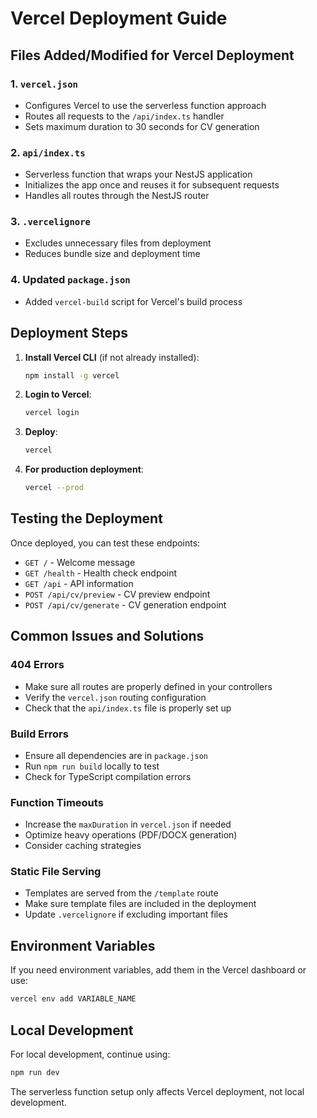 # Vercel Deployment Guide

## Files Added/Modified for Vercel Deployment

### 1. `vercel.json`
- Configures Vercel to use the serverless function approach
- Routes all requests to the `/api/index.ts` handler
- Sets maximum duration to 30 seconds for CV generation

### 2. `api/index.ts`
- Serverless function that wraps your NestJS application
- Initializes the app once and reuses it for subsequent requests
- Handles all routes through the NestJS router

### 3. `.vercelignore`
- Excludes unnecessary files from deployment
- Reduces bundle size and deployment time

### 4. Updated `package.json`
- Added `vercel-build` script for Vercel's build process

## Deployment Steps

1. **Install Vercel CLI** (if not already installed):
   ```bash
   npm install -g vercel
   ```

2. **Login to Vercel**:
   ```bash
   vercel login
   ```

3. **Deploy**:
   ```bash
   vercel
   ```

4. **For production deployment**:
   ```bash
   vercel --prod
   ```

## Testing the Deployment

Once deployed, you can test these endpoints:

- `GET /` - Welcome message
- `GET /health` - Health check endpoint  
- `GET /api` - API information
- `POST /api/cv/preview` - CV preview endpoint
- `POST /api/cv/generate` - CV generation endpoint

## Common Issues and Solutions

### 404 Errors
- Make sure all routes are properly defined in your controllers
- Verify the `vercel.json` routing configuration
- Check that the `api/index.ts` file is properly set up

### Build Errors
- Ensure all dependencies are in `package.json`
- Run `npm run build` locally to test
- Check for TypeScript compilation errors

### Function Timeouts
- Increase the `maxDuration` in `vercel.json` if needed
- Optimize heavy operations (PDF/DOCX generation)
- Consider caching strategies

### Static File Serving
- Templates are served from the `/template` route
- Make sure template files are included in the deployment
- Update `.vercelignore` if excluding important files

## Environment Variables

If you need environment variables, add them in the Vercel dashboard or use:
```bash
vercel env add VARIABLE_NAME
```

## Local Development

For local development, continue using:
```bash
npm run dev
```

The serverless function setup only affects Vercel deployment, not local development.